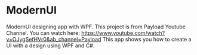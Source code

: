 # ModernUI
ModernUI designing  app with WPF.
This project is from Payload Youtube Channel. You can watch here: https://www.youtube.com/watch?v=OJygSefHVr0&ab_channel=Payload
This app shows you how to create a UI with a design using WPF and C#.
